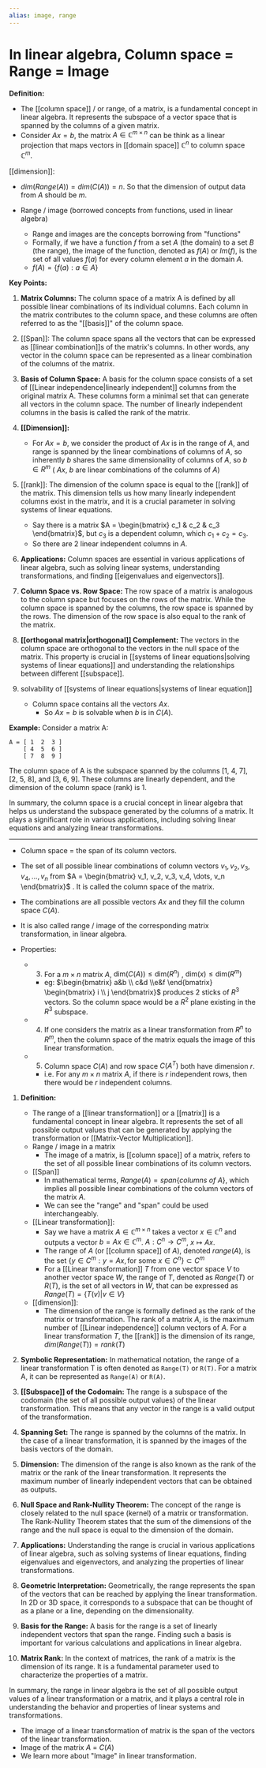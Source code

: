 ```yaml
---
alias: image, range
---
```


# In linear algebra, Column space = Range = Image

**Definition:**
- The [[column space]] / or range, of a matrix, is a fundamental concept in linear algebra. It represents the subspace of a vector space that is spanned by the columns of a given matrix.
- Consider $Ax = b$, the matrix $A \in \mathbb{C}^{m \times n}$ can be think as a linear projection that maps vectors in [[domain space]] $\mathbb{C}^n$ to column space $\mathbb{C}^m$. 

[[dimension]]:
- $dim(Range(A)) = dim(C(A)) = n$. So that the dimension of output data from $A$ should be $m$.  


- Range / image (borrowed concepts from functions, used in linear algebra)
	- Range and images are the concepts borrowing from "functions"
	- Formally, if we have a function $f$ from a set $A$ (the domain) to a set $B$ (the range), the image of the function, denoted as $f(A)$ or $Im(f)$, is the set of all values $f(a)$ for every column element $a$ in the domain $A$. 
	- $f(A) = \{ f(a) : a \in A \}$


**Key Points:**

1. **Matrix Columns:** The column space of a matrix A is defined by all possible linear combinations of its individual columns. Each column in the matrix contributes to the column space, and these columns are often referred to as the "[[basis]]" of the column space.

2. [[Span]]: The column space spans all the vectors that can be expressed as [[linear combination]]s of the matrix's columns. In other words, any vector in the column space can be represented as a linear combination of the columns of the matrix.

3. **Basis of Column Space:** A basis for the column space consists of a set of [[Linear independence|linearly independent]] columns from the original matrix A. These columns form a minimal set that can generate all vectors in the column space. The number of linearly independent columns in the basis is called the rank of the matrix.

4. **[[Dimension]]:** 	
	- For $Ax = b$, we consider the product of $Ax$ is in the range of $A$, and range is spanned by the linear combinations of columns of $A$, so inherently $b$ shares the same dimensionality of columns of $A$, so $b \in R^m$ ( $Ax$, $b$ are linear combinations of the columns of $A$)
5. [[rank]]: The dimension of the column space is equal to the [[rank]] of the matrix. This dimension tells us how many linearly independent columns exist in the matrix, and it is a crucial parameter in solving systems of linear equations.
	- Say there is a matrix $A = \begin{bmatrix} c_1 & c_2 & c_3 \end{bmatrix}$, but $c_3$ is a dependent column, which $c_1 + c_2 = c_3$. 
	- So there are 2 linear independent columns in $A$. 

2. **Applications:** Column spaces are essential in various applications of linear algebra, such as solving linear systems, understanding transformations, and finding [[eigenvalues and eigenvectors]].

3. **Column Space vs. Row Space:** The row space of a matrix is analogous to the column space but focuses on the rows of the matrix. While the column space is spanned by the columns, the row space is spanned by the rows. The dimension of the row space is also equal to the rank of the matrix.

4. **[[orthogonal matrix|orthogonal]] Complement:** The vectors in the column space are orthogonal to the vectors in the null space of the matrix. This property is crucial in [[systems of linear equations|solving systems of linear equations]] and understanding the relationships between different [[subspace]].
5. solvability of [[systems of linear equations|systems of linear equation]]
	-  Column space contains all the vectors $Ax$. 
		- So $Ax=b$ is solvable when $b$ is in $C(A)$.

**Example:**
Consider a matrix A:
```
A = [ 1  2  3 ]
    [ 4  5  6 ]
    [ 7  8  9 ]
```
The column space of A is the subspace spanned by the columns [1, 4, 7], [2, 5, 8], and [3, 6, 9]. These columns are linearly dependent, and the dimension of the column space (rank) is 1.

In summary, the column space is a crucial concept in linear algebra that helps us understand the subspace generated by the columns of a matrix. It plays a significant role in various applications, including solving linear equations and analyzing linear transformations.


----
- Column space = the span of its column vectors. 
- The set of all possible linear combinations of column vectors $v_1, v_2, v_3, v_4, \dots, v_n$  from $A = \begin{bmatrix} v_1, v_2, v_3, v_4, \dots, v_n \end{bmatrix}$ . It is called the column space of the matrix. 
- The combinations are all possible vectors $Ax$ and they fill the column space $C(A)$. 
- It is also called range / image of the corresponding matrix transformation, in linear algebra.
- Properties:


	- 3. For a $m \times n$ matrix $A$, $\text{dim}(C(A)) \leq \text{dim}(R^n)$ , $\text{dim}(x) \leq \text{dim}(R^m)$ 
		- eg: $\begin{bmatrix} a&b \\ c&d \\e&f \end{bmatrix} \begin{bmatrix} i \\ j \end{bmatrix}$ produces 2 sticks of $R^3$ vectors. So the column space would be a $R^2$ plane existing in the $R^3$ subspace. 
	- 4. If one considers the matrix as a linear transformation from $R^n$ to $R^m$,  then the column space of the matrix equals the image of this linear transformation.
	- 5. Column space $C(A)$ and row space $C(A^T)$ both have dimension $r$. 
		- i.e. For any $m \times n$ matrix $A$, if there is $r$ independent rows, then there would be $r$ independent columns. 



1. **Definition:** 
	- The range of a [[linear transformation]] or a [[matrix]] is a fundamental concept in linear algebra. It represents the set of all possible output values that can be generated by applying the transformation or [[Matrix-Vector Multiplication]].
	- Range / image in a matrix
		- The image of a matrix, is [[column space]] of a matrix, refers to the set of all possible linear combinations of its column vectors. 
	- [[Span]]
		- In mathematical terms, $Range(A) = span\{ columns\ of\ A\}$, which implies all possible linear combinations of the column vectors of the matrix $A$. 
		- We can see the "range" and "span" could be used interchangeably. 
	- [[Linear transformation]]:
		- Say we have a matrix $A \in \mathbb{C}^{m \times n}$ takes a vector $x \in \mathbb{C}^n$ and outputs a vector $b = Ax \in \mathbb{C}^m$. $A: C^n \rightarrow C^m$, $x \mapsto Ax$. 
		- The range of $A$ (or [[column space]] of $A$), denoted $range(A)$, is the set $\{ y \in C^m: y = Ax, \text{for some } x \in C^n\} \subset C^m$
		- For a [[Linear transformation]] $T$ from one vector space $V$ to another vector space $W$, the range of $T$, denoted as $Range(T)$ or $R(T)$, is the set of all vectors in $W$, that can be expressed as $Range(T) = \{T(v) | v \in V\}$
	- [[dimension]]:
		- The dimension of the range is formally defined as the rank of the matrix or transformation. The rank of a matrix $A$, is the maximum number of [[Linear independence]] column vectors of $A$. For a linear transformation $T$, the [[rank]] is the dimension of its range, $dim(Range(T)) = rank(T)$

1. **Symbolic Representation:** In mathematical notation, the range of a linear transformation T is often denoted as `Range(T)` or `R(T)`. For a matrix A, it can be represented as `Range(A)` or `R(A)`.

2. **[[Subspace]] of the Codomain:** The range is a subspace of the codomain (the set of all possible output values) of the linear transformation. This means that any vector in the range is a valid output of the transformation.

3. **Spanning Set:** The range is spanned by the columns of the matrix. In the case of a linear transformation, it is spanned by the images of the basis vectors of the domain.

4. **Dimension:** The dimension of the range is also known as the rank of the matrix or the rank of the linear transformation. It represents the maximum number of linearly independent vectors that can be obtained as outputs.

5. **Null Space and Rank-Nullity Theorem:** The concept of the range is closely related to the null space (kernel) of a matrix or transformation. The Rank-Nullity Theorem states that the sum of the dimensions of the range and the null space is equal to the dimension of the domain.

6. **Applications:** Understanding the range is crucial in various applications of linear algebra, such as solving systems of linear equations, finding eigenvalues and eigenvectors, and analyzing the properties of linear transformations.

7. **Geometric Interpretation:** Geometrically, the range represents the span of the vectors that can be reached by applying the linear transformation. In 2D or 3D space, it corresponds to a subspace that can be thought of as a plane or a line, depending on the dimensionality.

8. **Basis for the Range:** A basis for the range is a set of linearly independent vectors that span the range. Finding such a basis is important for various calculations and applications in linear algebra.

9. **Matrix Rank:** In the context of matrices, the rank of a matrix is the dimension of its range. It is a fundamental parameter used to characterize the properties of a matrix.

In summary, the range in linear algebra is the set of all possible output values of a linear transformation or a matrix, and it plays a central role in understanding the behavior and properties of linear systems and transformations.

- The image of a linear transformation of matrix is the span of the vectors of the linear transformation.
- Image of the matrix $A$ = $C(A)$
- We learn more about "Image" in linear transformation.